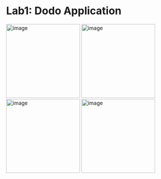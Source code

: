 <h1>Lab1: Dodo Application</h1>
<img width="200" alt="image" src="https://github.com/tsoyjulia0/Android-Dev/assets/98633575/e5fbedfa-e5b4-4c12-bca9-615908d03205">
<img width="200" alt="image" src="https://github.com/tsoyjulia0/Android-Dev/assets/98633575/063bcc22-578e-40f5-bcdf-7d243b56c7fe">
<img width="200" alt="image" src="https://github.com/tsoyjulia0/Android-Dev/assets/98633575/1eb67ca3-a43f-4d1d-a8df-10614a949e39">
<img width="200" alt="image" src="https://github.com/tsoyjulia0/Android-Dev/assets/98633575/33444cdb-00eb-45f8-9550-a09958a518c9">


